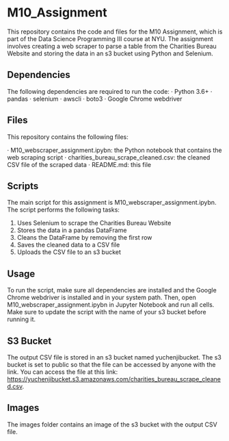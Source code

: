 # M10_Assignment

This repository contains the code and files for the M10 Assignment, which is part of the Data Science Programming III course at NYU. The assignment involves creating a web scraper to parse a table from the Charities Bureau Website and storing the data in an s3 bucket using Python and Selenium.

## Dependencies

The following dependencies are required to run the code:
· Python 3.6+
· pandas
· selenium
· awscli
· boto3
· Google Chrome webdriver
## Files

This repository contains the following files:

· M10_webscraper_assignment.ipybn: the Python notebook that contains the web scraping script
· charities_bureau_scrape_cleaned.csv: the cleaned CSV file of the scraped data
· README.md: this file
## Scripts

The main script for this assignment is M10_webscraper_assignment.ipybn. The script performs the following tasks:

1. Uses Selenium to scrape the Charities Bureau Website
2. Stores the data in a pandas DataFrame
3. Cleans the DataFrame by removing the first row
4. Saves the cleaned data to a CSV file
5. Uploads the CSV file to an s3 bucket
## Usage

To run the script, make sure all dependencies are installed and the Google Chrome webdriver is installed and in your system path. Then, open M10_webscraper_assignment.ipybn in Jupyter Notebook and run all cells. Make sure to update the script with the name of your s3 bucket before running it.

## S3 Bucket

The output CSV file is stored in an s3 bucket named yuchenjibucket. The s3 bucket is set to public so that the file can be accessed by anyone with the link. You can access the file at this link: https://yuchenjibucket.s3.amazonaws.com/charities_bureau_scrape_cleaned.csv.

## Images

The images folder contains an image of the s3 bucket with the output CSV file.
